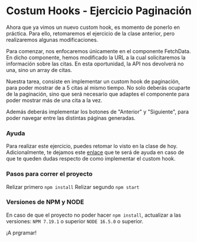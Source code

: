 # Costum Hooks - Ejercicio Paginación

Ahora que ya vimos un nuevo custom hook, es momento de ponerlo en práctica. Para ello, retomaremos el ejercicio de la clase anterior, pero realizaremos algunas modificaciones.

Para comenzar, nos enfocaremos únicamente en el componente FetchData. En dicho componente, hemos modificado la URL a la cual solicitaremos la información sobre las citas. En esta oportunidad, la API nos devolverá no una, sino un array de citas.

Nuestra tarea, consiste en implementar un custom hook de paginación, para poder mostrar de a 5 citas al mismo tiempo. No solo deberás ocuparte de la paginación, sino que será necesario que adaptes el componente para poder mostrar más de una cita a la vez.

Además deberás implementar los botones de "Anterior" y "Siguiente", para poder navegar entre las distintas páginas generadas.

### Ayuda

Para realizar este ejercicio, puedes retomar lo visto en la clase de hoy. Adicionalmente, te dejamos este [enlace](https://dev.to/admantium/react-creating-a-custom-hook-for-pagination-jni) que te será de ayuda en caso de que te queden dudas respecto de como implementar el custom hook.

### Pasos para correr el proyecto

Relizar primero `npm install`
Relizar segundo `npm start`

### Versiones de NPM y NODE

En caso de que el proyecto no poder hacer `npm install`, actualizar a las versiones:
`NPM 7.19.1` o superior
`NODE 16.5.0` o superior.

¡A prgramar!
